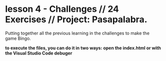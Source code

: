# lesson 4 - Challenges // 24 Exercises // Project: Pasapalabra.

Putting together all the previous learning in the challenges to make the game Bingo.

**to execute the files, you can do it in two ways:
open the index.html or with the Visual Studio Code debuger**

